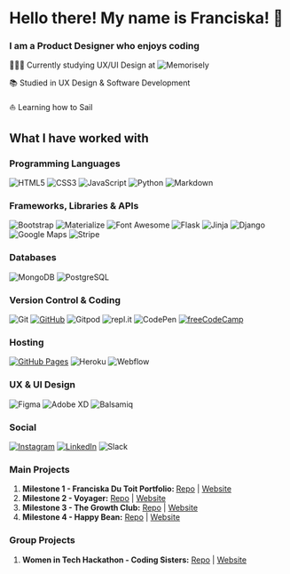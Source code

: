 # Hello there! My name is Franciska! 👋
### I am a Product Designer who enjoys coding

👩🏼‍💻 Currently studying UX/UI Design at ![Memorisely](https://www.memorisely.com/)

📚 Studied in UX Design & Software Development

⛵️ Learning how to Sail 

## What I have worked with

### Programming Languages 
![HTML5](https://img.shields.io/badge/HTML5%20-%23E34F26.svg?&style=for-the-badge&logo=HTML5&logoColor=FFFFFF)
![CSS3](https://img.shields.io/badge/CSS3%20-%231572B6.svg?&style=for-the-badge&logo=CSS3&logoColor=FFFFFF)
![JavaScript](https://img.shields.io/badge/JavaScript%20-%23323330.svg?&style=for-the-badge&logo=JavaScript&logoColor=F7DF1E)
![Python](https://img.shields.io/badge/Python%20-%23004D7A.svg?&style=for-the-badge&logo=python&logoColor=ffdf76)
![Markdown](https://img.shields.io/badge/Markdown%20-%23000000.svg?&style=for-the-badge&logo=Markdown&logoColor=FFFFFF)

### Frameworks, Libraries & APIs 
![Bootstrap](https://img.shields.io/badge/Bootstrap%20-%23563D7C.svg?&style=for-the-badge&logo=Bootstrap&logoColor=FFFFFF)
![Materialize](https://img.shields.io/badge/Materialize%20-%23EE6E73.svg?&style=for-the-badge&logo=Materialize&logoColor=FFFFFF)
![Font Awesome](https://img.shields.io/badge/Font%20Awesome%20-%23339AF0.svg?&style=for-the-badge&logo=Font%20Awesome&logoColor=FFFFFF)
![Flask](https://img.shields.io/badge/Flask%20-%23000000.svg?&style=for-the-badge&logo=Flask&logoColor=FFFFFF)
![Jinja](https://img.shields.io/badge/Jinja%20-%23000000.svg?&style=for-the-badge&logo=Jinja&logoColor=B41717)
![Django](https://img.shields.io/badge/Django%20-%23000000.svg?&style=for-the-badge&logo=Django&logoColor=B41717)
![Google Maps](https://img.shields.io/badge/Google%20Maps%20-%234285F4.svg?&style=for-the-badge&logo=Google%20Maps&logoColor=FFFFFF)
![Stripe](https://img.shields.io/badge/Stripe%20-%234285F4.svg?&style=for-the-badge&logo=Stripe&logoColor=FFFFFF)

### Databases 
![MongoDB](https://img.shields.io/badge/MongoDB%20-%233F2E1E.svg?&style=for-the-badge&logo=MongoDB&logoColor=47A248)
![PostgreSQL](https://img.shields.io/badge/PostgreSQL%20-%233F2E1E.svg?&style=for-the-badge&logo=PostgreSQL&logoColor=47A248)

### Version Control & Coding
![Git](https://img.shields.io/badge/Git%20-%23302F2F.svg?&style=for-the-badge&logo=Git&logoColor=F05032)
[![GitHub](https://img.shields.io/badge/GitHub%20-%23181717.svg?&style=for-the-badge&logo=GitHub&logoColor=FFFFFF)](https://github.com/Franciskadtt)
![Gitpod](https://img.shields.io/badge/Gitpod%20-%231D1D1D.svg?&style=for-the-badge&logo=Gitpod&logoColor=1AA6E4)
![repl.it](https://img.shields.io/badge/repl.it%20-%23101B30.svg?&style=for-the-badge&logo=repl.it&logoColor=93969C)
![CodePen](https://img.shields.io/badge/CodePen%20-%23000000.svg?&style=for-the-badge&logo=CodePen&logoColor=FFFFFF)
[![freeCodeCamp](https://img.shields.io/badge/freeCodeCamp%20-%2300471b.svg?&style=for-the-badge&logo=freeCodeCamp&logoColor=F1BE32)](https://www.freecodecamp.org/franciskadtt)

### Hosting 
[![GitHub Pages](https://img.shields.io/badge/GitHub%20Pages%20-%23181717.svg?&style=for-the-badge&logo=GitHub&logoColor=FFFFFF)](https://github.com/Franciskadtt)
![Heroku](https://img.shields.io/badge/Heroku%20-%23430098.svg?&style=for-the-badge&logo=Heroku&logoColor=FFFFFF)
![Webflow](https://img.shields.io/badge/Webflow%20-%23430098.svg?&style=for-the-badge&logo=Webflow&logoColor=FFFFFF)

### UX & UI Design
![Figma](https://img.shields.io/badge/Figma%20-%23EE6E73.svg?&style=for-the-badge&logo=Figma&logoColor=FFFFFF)
![Adobe XD](https://img.shields.io/badge/Adobe%20XD%20-%23450135.svg?&style=for-the-badge&logo=Adobe%20XD&logoColor=F75EEE)
![Balsamiq](https://img.shields.io/badge/Balsamiq%20-%23A60000.svg?&style=for-the-badge&logo=Balsamiq&logoColor=FFFFFF)

### Social
[![Instagram](https://img.shields.io/badge/Instagram%20-%23EE6E73.svg?&style=for-the-badge&logo=Instagram&logoColor=FFFFFF)](https://www.instagram.com/designed.byfranciska/)
[![LinkedIn](https://img.shields.io/badge/LinkedIn%20-%230A66C2.svg?&style=for-the-badge&logo=LinkedIn&logoColor=FFFFFF)](https://www.linkedin.com/in/franciskadutoit)
![Slack](https://img.shields.io/badge/Slack%20-%234A154B.svg?&style=for-the-badge&logo=Slack&logoColor=FFFFFF)

### Main Projects
1. <strong>Milestone 1 - Franciska Du Toit Portfolio: </strong><a href="https://github.com/Franciskadtt/franciskadutoit" alt="Franciska Du Toit Portfolio Repo" target="_blank" rel="noopener noreferrer">Repo</a> | <a href="https://franciskadtt.github.io/franciskadutoit/" alt="Franciska Du Toit Portfolio website" target="_blank">Website</a>
2. <strong>Milestone 2 - Voyager:</strong> </strong><a href="https://github.com/Franciskadtt/voyager" alt="Voyager Project Repo" target="_blank" rel="noopener noreferrer">Repo</a> | <a href="https://franciskadtt.github.io/voyager/" alt="Voyager project website" target="_blank" rel="noopener noreferrer">Website</a>
3. <strong>Milestone 3 - The Growth Club:</strong> </strong><a href="https://github.com/Franciskadtt/the-growth-club" alt="Growth Club Repo" target="_blank" rel="noopener noreferrer">Repo</a> | <a href="https://the-growth-club.herokuapp.com/" alt="Growth Club website" target="_blank" rel="noopener noreferrer">Website</a>
4. <strong>Milestone 4 - Happy Bean:</strong> </strong><a href="https://github.com/Franciskadtt/happybean" alt="Happy Bean Repo" target="_blank" rel="noopener noreferrer">Repo</a> | <a href="https://happybean.herokuapp.com/" alt="Growth Club website" target="_blank" rel="noopener noreferrer">Website</a>

### Group Projects
1. <strong>Women in Tech Hackathon - Coding Sisters:</strong> </strong><a href="https://github.com/Franciskadtt/women-in-tech-hackathon" alt="Coding Sisters Repo" target="_blank" rel="noopener noreferrer">Repo</a> | <a href="https://franciskadtt.github.io/women-in-tech-hackathon/" alt="Coding Sisters project website" target="_blank" rel="noopener noreferrer">Website</a>
